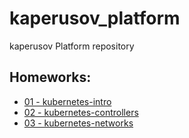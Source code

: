# kaperusov_platform
kaperusov Platform repository

## Homeworks:

 - [01 - kubernetes-intro](kubernetes-intro/README.md)
 - [02 - kubernetes-controllers](kubernetes-controllers/README.md)
 - [03 - kubernetes-networks](kubernetes-networks/README.md)